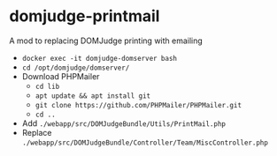 # domjudge-printmail
A mod to replacing DOMJudge printing with emailing

- `docker exec -it domjudge-domserver bash`
- `cd /opt/domjudge/domserver/`
- Download PHPMailer
  - `cd lib`
  - `apt update && apt install git`
  - `git clone https://github.com/PHPMailer/PHPMailer.git`
  - `cd ..`
- Add `./webapp/src/DOMJudgeBundle/Utils/PrintMail.php`
- Replace `./webapp/src/DOMJudgeBundle/Controller/Team/MiscController.php`
